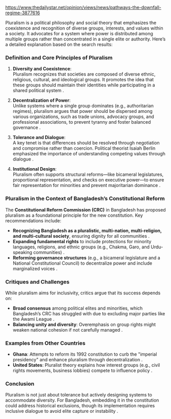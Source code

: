 https://www.thedailystar.net/opinion/views/news/pathways-the-downfall-regime-3877616

Pluralism is a political philosophy and social theory that emphasizes the coexistence and recognition of diverse groups, interests, and values within a society. It advocates for a system where power is distributed among multiple groups rather than concentrated in a single elite or authority. Here’s a detailed explanation based on the search results:

### **Definition and Core Principles of Pluralism**  
1. **Diversity and Coexistence**:  
   Pluralism recognizes that societies are composed of diverse ethnic, religious, cultural, and ideological groups. It promotes the idea that these groups should maintain their identities while participating in a shared political system .  

2. **Decentralization of Power**:  
   Unlike systems where a single group dominates (e.g., authoritarian regimes), pluralism argues that power should be dispersed among various organizations, such as trade unions, advocacy groups, and professional associations, to prevent tyranny and foster balanced governance .  

3. **Tolerance and Dialogue**:  
   A key tenet is that differences should be resolved through negotiation and compromise rather than coercion. Political theorist Isaiah Berlin emphasized the importance of understanding competing values through dialogue .  

4. **Institutional Design**:  
   Pluralism often supports structural reforms—like bicameral legislatures, proportional representation, and checks on executive power—to ensure fair representation for minorities and prevent majoritarian dominance .  

### **Pluralism in the Context of Bangladesh’s Constitutional Reform**  
The **Constitutional Reform Commission (CRC)** in Bangladesh has proposed pluralism as a foundational principle for the new constitution. Key recommendations include:  
- **Recognizing Bangladesh as a pluralistic, multi-nation, multi-religion, and multi-cultural society**, ensuring dignity for all communities .  
- **Expanding fundamental rights** to include protections for minority languages, religions, and ethnic groups (e.g., Chakma, Garo, and Urdu-speaking communities) .  
- **Reforming governance structures** (e.g., a bicameral legislature and a National Constitutional Council) to decentralize power and include marginalized voices .  

### **Critiques and Challenges**  
While pluralism aims for inclusivity, critics argue that its success depends on:  
- **Broad consensus** among political elites and minorities, which Bangladesh’s CRC has struggled with due to excluding major parties like the Awami League .  
- **Balancing unity and diversity**: Overemphasis on group rights might weaken national cohesion if not carefully managed .  

### **Examples from Other Countries**  
- **Ghana**: Attempts to reform its 1992 constitution to curb the "imperial presidency" and enhance pluralism through decentralization .  
- **United States**: Pluralist theory explains how interest groups (e.g., civil rights movements, business lobbies) compete to influence policy .  

### **Conclusion**  
Pluralism is not just about tolerance but actively designing systems to accommodate diversity. For Bangladesh, embedding it in the constitution could address historical exclusions, though its implementation requires inclusive dialogue to avoid elite capture or instability .  

